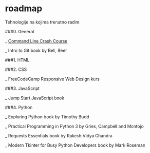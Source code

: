 # roadmap

Tehnologije na kojima trenutno radim 


###0. General

  _ [Command Line Crash Course](https://learnpythonthehardway.org/book/appendixa.html)
  
  _ Intro to Git book by Bell, Beer
  
###1. HTML

###2. CSS

  _ FreeCodeCamp Responsive Web Design kurs
  
###3. JavaScript

  _ [Jump Start JavaScript book](https://github.com/spbooks/JSJAVASCRIPT1) 
  
###4. Python

  _ Exploring Python book by Timothy Budd
  
  _ Practical Programming in Python 3 by Gries, Campbell and Montojo
  
  _ Requests Essentials book by Rakesh Vidya Chandra
  
  _ Modern Tkinter for Busy Python Developers book by Mark Roseman
